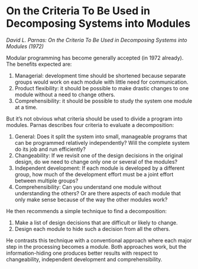 # On the Criteria To Be Used in Decomposing Systems into Modules

*David L. Parnas: On the Criteria To Be Used in Decomposing Systems into
Modules (1972)*

Modular programming has become generally accepted (in 1972 already). The
benefits expected are:

1. Managerial: development time should be shortened because separate groups
   would work on each module with little need for communication.
2. Product flexibility: it should be possible to make drastic changes to one
   module without a need to change others.
3. Comprehensibility: it should be possible to study the system one module at a
   time.

But it’s not obvious what criteria should be used to divide a program into
modules. Parnas describes four criteria to evaluate a decomposition:

1. General: Does it split the system into small, manageable programs that can
   be programmed relatively independently? Will the complete system do its job
   and run efficiently?
2. Changeability: If we revisit one of the design decisions in the original
   design, do we need to change only one or several of the modules?
3. Independent development: If each module is developed by a different group,
   how much of the development effort must be a joint effort between multiple
   groups?
4. Comprehensibility: Can you understand one module without understanding the
   others? Or are there aspects of each module that only make sense because of
   the way the other modules work?

He then recommends a simple technique to find a decomposition:

1. Make a list of design decisions that are difficult or likely to change.
2. Design each module to hide such a decision from all the others.

He contrasts this technique with a conventional approach where each major step
in the processing becomes a module. Both approaches work, but the
information-hiding one produces better results with respect to changeability,
independent development and comprehensibility.
